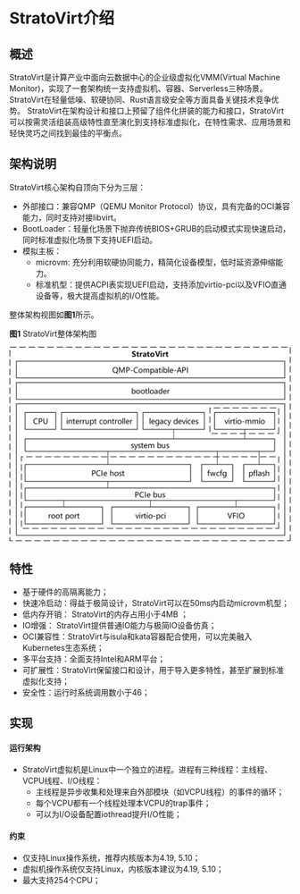 # StratoVirt介绍


## 概述

StratoVirt是计算产业中面向云数据中心的企业级虚拟化VMM(Virtual Machine Monitor)，实现了一套架构统一支持虚拟机、容器、Serverless三种场景。StratoVirt在轻量低噪、软硬协同、Rust语言级安全等方面具备关键技术竞争优势。
StratoVirt在架构设计和接口上预留了组件化拼装的能力和接口，StratoVirt可以按需灵活组装高级特性直至演化到支持标准虚拟化，在特性需求、应用场景和轻快灵巧之间找到最佳的平衡点。



## 架构说明

StratoVirt核心架构自顶向下分为三层：

- 外部接口：兼容QMP（QEMU Monitor Protocol）协议，具有完备的OCI兼容能力，同时支持对接libvirt。
- BootLoader：轻量化场景下抛弃传统BIOS+GRUB的启动模式实现快速启动，同时标准虚拟化场景下支持UEFI启动。
- 模拟主板：
  - microvm:  充分利用软硬协同能力，精简化设备模型，低时延资源伸缩能力。
  - 标准机型：提供ACPI表实现UEFI启动，支持添加virtio-pci以及VFIO直通设备等，极大提高虚拟机的I/O性能。

整体架构视图如**图1**所示。

**图1** StratoVirt整体架构图

![](./figures/StratoVirt_architecture.jpg)

## 特性

- 基于硬件的高隔离能力；
- 快速冷启动：得益于极简设计，StratoVirt可以在50ms内启动microvm机型；
- 低内存开销： StratoVirt的内存占用小于4MB ；
- IO增强： StratoVirt提供普通IO能力与极简IO设备仿真；
- OCI兼容性：StratoVirt与isula和kata容器配合使用，可以完美融入Kubernetes生态系统；
- 多平台支持：全面支持Intel和ARM平台；
- 可扩展性：StratoVirt保留接口和设计，用于导入更多特性，甚至扩展到标准虚拟化支持；
- 安全性：运行时系统调用数小于46；

## 实现

#### 运行架构

- StratoVirt虚拟机是Linux中一个独立的进程。进程有三种线程：主线程、VCPU线程、I/O线程：
  - 主线程是异步收集和处理来自外部模块（如VCPU线程）的事件的循环；
  - 每个VCPU都有一个线程处理本VCPU的trap事件；
  - 可以为I/O设备配置iothread提升I/O性能；

#### 约束

- 仅支持Linux操作系统，推荐内核版本为4.19, 5.10；
- 虚拟机操作系统仅支持Linux，内核版本建议为4.19, 5.10；
- 最大支持254个CPU；
